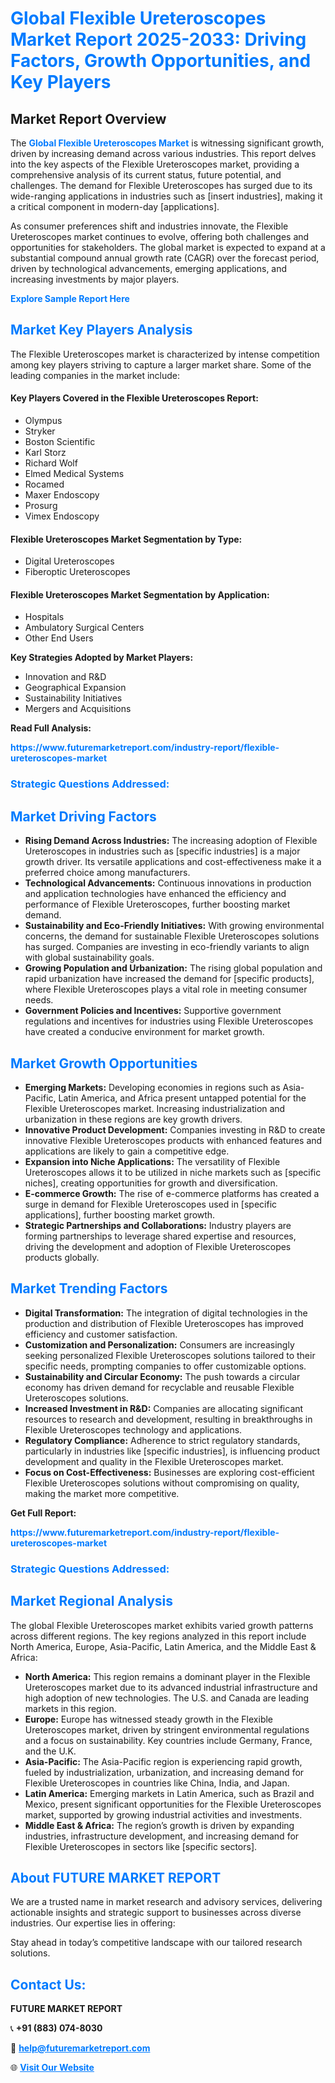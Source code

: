 <h1 style="color: #007BFF;">Global Flexible Ureteroscopes Market Report 2025-2033: Driving Factors, Growth Opportunities, and Key Players</h1>

<section id="overview">
<h2>Market Report Overview</h2>
<p>The <a href="https://www.futuremarketreport.com/industry-report/flexible-ureteroscopes-market" style="color: #007BFF; text-decoration: none;"><strong>Global Flexible Ureteroscopes Market</strong></a> is witnessing significant growth, driven by increasing demand across various industries. This report delves into the key aspects of the Flexible Ureteroscopes market, providing a comprehensive analysis of its current status, future potential, and challenges. The demand for Flexible Ureteroscopes has surged due to its wide-ranging applications in industries such as [insert industries], making it a critical component in modern-day [applications].</p>
<p>As consumer preferences shift and industries innovate, the Flexible Ureteroscopes market continues to evolve, offering both challenges and opportunities for stakeholders. The global market is expected to expand at a substantial compound annual growth rate (CAGR) over the forecast period, driven by technological advancements, emerging applications, and increasing investments by major players.</p>
</section>

<section id="overview">
<p><a href="https://www.futuremarketreport.com/request-sample/reportId=42835" style="color: #007BFF; text-decoration: none;"><strong>Explore Sample Report Here</strong></a></p>
</section>

<section id="key-players">
<h2 style="color: #007BFF;">Market Key Players Analysis</h2>
<p>The Flexible Ureteroscopes market is characterized by intense competition among key players striving to capture a larger market share. Some of the leading companies in the market include:</p>
<h4>Key Players Covered in the Flexible Ureteroscopes Report:</h4>
<ul><li>Olympus</li><li>Stryker</li><li>Boston Scientific</li><li>Karl Storz</li><li>Richard Wolf</li><li>Elmed Medical Systems</li><li>Rocamed</li><li>Maxer Endoscopy</li><li>Prosurg</li><li>Vimex Endoscopy</li></ul>
<h4>Flexible Ureteroscopes Market Segmentation by Type:</h4>
<ul><li>Digital Ureteroscopes</li><li>Fiberoptic Ureteroscopes</li></ul>

<h4>Flexible Ureteroscopes Market Segmentation by Application:</h4>
<ul><li>Hospitals</li><li>Ambulatory Surgical Centers</li><li>Other End Users</li></ul>
<p><strong>Key Strategies Adopted by Market Players:</strong></p>
<ul>
<li>Innovation and R&D</li>
<li>Geographical Expansion</li>
<li>Sustainability Initiatives</li>
<li>Mergers and Acquisitions</li>
</ul>
</section>

<section>
<p><strong>Read Full Analysis: </strong></p><a href="https://www.futuremarketreport.com/industry-report/flexible-ureteroscopes-market" style="color: #007BFF; text-decoration: none;"><strong>https://www.futuremarketreport.com/industry-report/flexible-ureteroscopes-market</strong></a>
<h3 style="color: #007BFF;">Strategic Questions Addressed:</h3>
</section>

<section id="driving-factors">
<h2 style="color: #007BFF;">Market Driving Factors</h2>
<ul>
<li><strong>Rising Demand Across Industries:</strong> The increasing adoption of Flexible Ureteroscopes in industries such as [specific industries] is a major growth driver. Its versatile applications and cost-effectiveness make it a preferred choice among manufacturers.</li>
<li><strong>Technological Advancements:</strong> Continuous innovations in production and application technologies have enhanced the efficiency and performance of Flexible Ureteroscopes, further boosting market demand.</li>
<li><strong>Sustainability and Eco-Friendly Initiatives:</strong> With growing environmental concerns, the demand for sustainable Flexible Ureteroscopes solutions has surged. Companies are investing in eco-friendly variants to align with global sustainability goals.</li>
<li><strong>Growing Population and Urbanization:</strong> The rising global population and rapid urbanization have increased the demand for [specific products], where Flexible Ureteroscopes plays a vital role in meeting consumer needs.</li>
<li><strong>Government Policies and Incentives:</strong> Supportive government regulations and incentives for industries using Flexible Ureteroscopes have created a conducive environment for market growth.</li>
</ul>
</section>

<section id="growth-opportunities">
<h2 style="color: #007BFF;">Market Growth Opportunities</h2>
<ul>
<li><strong>Emerging Markets:</strong> Developing economies in regions such as Asia-Pacific, Latin America, and Africa present untapped potential for the Flexible Ureteroscopes market. Increasing industrialization and urbanization in these regions are key growth drivers.</li>
<li><strong>Innovative Product Development:</strong> Companies investing in R&D to create innovative Flexible Ureteroscopes products with enhanced features and applications are likely to gain a competitive edge.</li>
<li><strong>Expansion into Niche Applications:</strong> The versatility of Flexible Ureteroscopes allows it to be utilized in niche markets such as [specific niches], creating opportunities for growth and diversification.</li>
<li><strong>E-commerce Growth:</strong> The rise of e-commerce platforms has created a surge in demand for Flexible Ureteroscopes used in [specific applications], further boosting market growth.</li>
<li><strong>Strategic Partnerships and Collaborations:</strong> Industry players are forming partnerships to leverage shared expertise and resources, driving the development and adoption of Flexible Ureteroscopes products globally.</li>
</ul>
</section>

<section id="trending-factors">
<h2 style="color: #007BFF;">Market Trending Factors</h2>
<ul>
<li><strong>Digital Transformation:</strong> The integration of digital technologies in the production and distribution of Flexible Ureteroscopes has improved efficiency and customer satisfaction.</li>
<li><strong>Customization and Personalization:</strong> Consumers are increasingly seeking personalized Flexible Ureteroscopes solutions tailored to their specific needs, prompting companies to offer customizable options.</li>
<li><strong>Sustainability and Circular Economy:</strong> The push towards a circular economy has driven demand for recyclable and reusable Flexible Ureteroscopes solutions.</li>
<li><strong>Increased Investment in R&D:</strong> Companies are allocating significant resources to research and development, resulting in breakthroughs in Flexible Ureteroscopes technology and applications.</li>
<li><strong>Regulatory Compliance:</strong> Adherence to strict regulatory standards, particularly in industries like [specific industries], is influencing product development and quality in the Flexible Ureteroscopes market.</li>
<li><strong>Focus on Cost-Effectiveness:</strong> Businesses are exploring cost-efficient Flexible Ureteroscopes solutions without compromising on quality, making the market more competitive.</li>
</ul>
</section>

<section>
<p><strong>Get Full Report: </strong></p><a href="https://www.futuremarketreport.com/industry-report/flexible-ureteroscopes-market" style="color: #007BFF; text-decoration: none;"><strong>https://www.futuremarketreport.com/industry-report/flexible-ureteroscopes-market</strong></a>
<h3 style="color: #007BFF;">Strategic Questions Addressed:</h3>
</section>


<section id="regional-analysis">
<h2 style="color: #007BFF;">Market Regional Analysis</h2>
<p>The global Flexible Ureteroscopes market exhibits varied growth patterns across different regions. The key regions analyzed in this report include North America, Europe, Asia-Pacific, Latin America, and the Middle East & Africa:</p>
<ul>
<li><strong>North America:</strong> This region remains a dominant player in the Flexible Ureteroscopes market due to its advanced industrial infrastructure and high adoption of new technologies. The U.S. and Canada are leading markets in this region.</li>
<li><strong>Europe:</strong> Europe has witnessed steady growth in the Flexible Ureteroscopes market, driven by stringent environmental regulations and a focus on sustainability. Key countries include Germany, France, and the U.K.</li>
<li><strong>Asia-Pacific:</strong> The Asia-Pacific region is experiencing rapid growth, fueled by industrialization, urbanization, and increasing demand for Flexible Ureteroscopes in countries like China, India, and Japan.</li>
<li><strong>Latin America:</strong> Emerging markets in Latin America, such as Brazil and Mexico, present significant opportunities for the Flexible Ureteroscopes market, supported by growing industrial activities and investments.</li>
<li><strong>Middle East & Africa:</strong> The region’s growth is driven by expanding industries, infrastructure development, and increasing demand for Flexible Ureteroscopes in sectors like [specific sectors].</li>
</ul>
</section>

<footer>
<h2 style="color: #007BFF;">About FUTURE MARKET REPORT</h2>
<p>We are a trusted name in market research and advisory services, delivering actionable insights and strategic support to businesses across diverse industries. Our expertise lies in offering:</p>

<p>Stay ahead in today’s competitive landscape with our tailored research solutions.</p>

<h2 style="color: #007BFF;">Contact Us:</h2>
<p><strong>FUTURE MARKET REPORT</strong></p>
<p>📞 <strong>+91 (883) 074-8030</strong></p>
<p>📧 <strong><a href="mailto:help@futuremarketreport.com" style="color: #007BFF;">help@futuremarketreport.com</a></strong></p>
<p>🌐 <strong><a href="https://www.futuremarketreport.com/" style="color: #007BFF;">Visit Our Website</a></strong></p>
</footer>